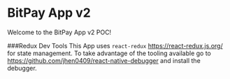 # BitPay App v2

Welcome to the BitPay App v2 POC!

###Redux Dev Tools
This App uses `react-redux` https://react-redux.js.org/ for state management. To take advantage of the tooling available go to https://github.com/jhen0409/react-native-debugger and install the debugger.

